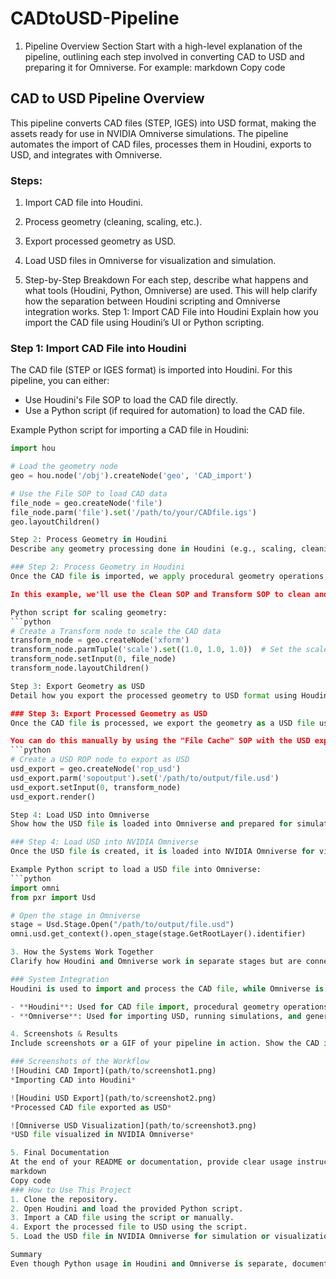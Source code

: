 # CADtoUSD-Pipeline

1. Pipeline Overview Section
Start with a high-level explanation of the pipeline, outlining each step involved in converting CAD to USD and preparing it for Omniverse. For example:
markdown
Copy code
## CAD to USD Pipeline Overview
This pipeline converts CAD files (STEP, IGES) into USD format, making the assets ready for use in NVIDIA Omniverse simulations. The pipeline automates the import of CAD files, processes them in Houdini, exports to USD, and integrates with Omniverse.

### Steps:
1. Import CAD file into Houdini.
2. Process geometry (cleaning, scaling, etc.).
3. Export processed geometry as USD.
4. Load USD files in Omniverse for visualization and simulation.


2. Step-by-Step Breakdown
For each step, describe what happens and what tools (Houdini, Python, Omniverse) are used. This will help clarify how the separation between Houdini scripting and Omniverse integration works.
Step 1: Import CAD File into Houdini
Explain how you import the CAD file using Houdini’s UI or Python scripting.

### Step 1: Import CAD File into Houdini
The CAD file (STEP or IGES format) is imported into Houdini. For this pipeline, you can either:
- Use Houdini's File SOP to load the CAD file directly.
- Use a Python script (if required for automation) to load the CAD file.

Example Python script for importing a CAD file in Houdini:
```python
import hou

# Load the geometry node
geo = hou.node('/obj').createNode('geo', 'CAD_import')

# Use the File SOP to load CAD data
file_node = geo.createNode('file')
file_node.parm('file').set('/path/to/your/CADfile.igs')
geo.layoutChildren()

Step 2: Process Geometry in Houdini
Describe any geometry processing done in Houdini (e.g., scaling, cleaning, making procedural adjustments).

### Step 2: Process Geometry in Houdini
Once the CAD file is imported, we apply procedural geometry operations, such as cleaning and scaling, to make the data ready for export. You can use Houdini's UI or Python for automation.

In this example, we'll use the Clean SOP and Transform SOP to clean and scale the model.

Python script for scaling geometry:
```python
# Create a Transform node to scale the CAD data
transform_node = geo.createNode('xform')
transform_node.parmTuple('scale').set((1.0, 1.0, 1.0))  # Set the scale
transform_node.setInput(0, file_node)
transform_node.layoutChildren()

Step 3: Export Geometry as USD
Detail how you export the processed geometry to USD format using Houdini's USD export options.

### Step 3: Export Processed Geometry as USD
Once the CAD file is processed, we export the geometry as a USD file using Houdini's native USD export capabilities.

You can do this manually by using the "File Cache" SOP with the USD export option, or you can script it with Python:
```python
# Create a USD ROP node to export as USD
usd_export = geo.createNode('rop_usd')
usd_export.parm('sopoutput').set('/path/to/output/file.usd')
usd_export.setInput(0, transform_node)
usd_export.render()

Step 4: Load USD into Omniverse
Show how the USD file is loaded into Omniverse and prepared for simulation or synthetic data generation.

### Step 4: Load USD into NVIDIA Omniverse
Once the USD file is created, it is loaded into NVIDIA Omniverse for visualization and simulation. This can be done using the Omniverse USD Composer or scripted via Omniverse’s Python API.

Example Python script to load a USD file into Omniverse:
```python
import omni
from pxr import Usd

# Open the stage in Omniverse
stage = Usd.Stage.Open("/path/to/output/file.usd")
omni.usd.get_context().open_stage(stage.GetRootLayer().identifier)

3. How the Systems Work Together
Clarify how Houdini and Omniverse work in separate stages but are connected by the USD file format. Mention that Houdini is used for CAD import and processing, while Omniverse is used for visualization, simulation, or synthetic data generation.

### System Integration
Houdini is used to import and process the CAD file, while Omniverse is used to visualize and simulate the USD file. The key connection between these systems is the USD file format, which enables seamless data transfer between tools.

- **Houdini**: Used for CAD file import, procedural geometry operations, and USD export.
- **Omniverse**: Used for importing USD, running simulations, and generating synthetic data.

4. Screenshots & Results
Include screenshots or a GIF of your pipeline in action. Show the CAD import in Houdini, the geometry processing, the USD export, and the final result in Omniverse.

### Screenshots of the Workflow
![Houdini CAD Import](path/to/screenshot1.png)
*Importing CAD into Houdini*

![Houdini USD Export](path/to/screenshot2.png)
*Processed CAD file exported as USD*

![Omniverse USD Visualization](path/to/screenshot3.png)
*USD file visualized in NVIDIA Omniverse*

5. Final Documentation
At the end of your README or documentation, provide clear usage instructions on how someone can run the pipeline and reproduce your results. For example:
markdown
Copy code
### How to Use This Project
1. Clone the repository.
2. Open Houdini and load the provided Python script.
3. Import a CAD file using the script or manually.
4. Export the processed file to USD using the script.
5. Load the USD file in NVIDIA Omniverse for simulation or visualization.

Summary
Even though Python usage in Houdini and Omniverse is separate, documenting each step of the pipeline is essential to showing how the different parts of the workflow fit together. By explaining the roles of each tool, providing code snippets, and showing screenshots of the process, you can make your project easily understandable and showcase your technical skills effectively.






